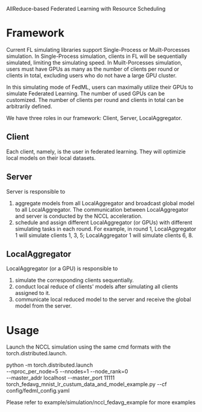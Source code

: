 AllReduce-based Federated Learning with Resource Scheduling

# Framework

Current FL simulating libraries support Single-Process or Muilt-Porcesses simulation. In Single-Process simulation, clients in FL will be sequentially simulated, limiting the simulating speed. In Muilt-Porcesses simulation, users must have GPUs as many as the number of clients per round or clients in total, excluding users who do not have a large GPU cluster.

In this simulating mode of FedML, users can maximally utilize their GPUs to simulate Federated Learning. The number of used GPUs can be customized. The number of clients per round and clients in total can be arbitrarily defined. 

We have three roles in our framework: Client, Server, LocalAggregator.

## Client
Each client, namely, is the user in federated learning. They will optimizie local models on their local datasets.

## Server
Server is responsible to 
1. aggregate models from all LocalAggregator and broadcast global model to all LocalAggregator. The communication between LocalAggregator and server is conducted by the NCCL acceleration.
2. schedule and assign different LocalAggregator (or GPUs) with different simulating tasks in each round. For example, in round 1, LocalAggregator 1 will simulate clients 1, 3, 5;  LocalAggregator 1 will simulate clients 6, 8.

## LocalAggregator
LocalAggregator (or a GPU) is responsible to
1. simulate the corresponding clients sequentially.
2. conduct local reduce of clients' models after simulating all clients assigned to it.
3. communicate local reduced model to the server and receive the global model from the server.




# Usage

Launch the NCCL simulation using the same cmd formats with the torch.distributed.launch.


python -m torch.distributed.launch \
    --nproc_per_node=5 --nnodes=1 --node_rank=0 \
    --master_addr localhost --master_port 11111 \
    torch_fedavg_mnist_lr_custum_data_and_model_example.py --cf config/fedml_config.yaml

Please refer to example/simulation/nccl_fedavg_example for more examples



















